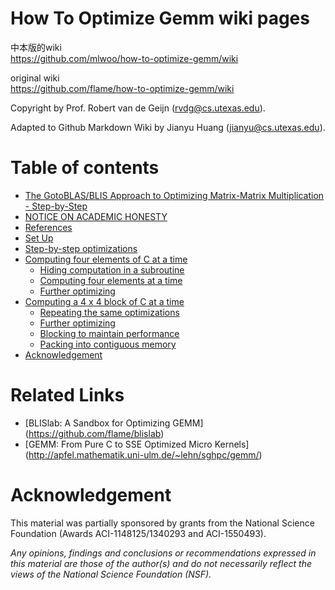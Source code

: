# How To Optimize Gemm wiki pages
中本版的wiki  
https://github.com/mlwoo/how-to-optimize-gemm/wiki  

original wiki  
https://github.com/flame/how-to-optimize-gemm/wiki

Copyright by Prof. Robert van de Geijn (rvdg@cs.utexas.edu).

Adapted to Github Markdown Wiki by Jianyu Huang (jianyu@cs.utexas.edu).

# Table of contents

  * [The GotoBLAS/BLIS Approach to Optimizing Matrix-Matrix Multiplication - Step-by-Step](../../wiki#the-gotoblasblis-approach-to-optimizing-matrix-matrix-multiplication---step-by-step)
  * [NOTICE ON ACADEMIC HONESTY](../../wiki#notice-on-academic-honesty)
  * [References](../../wiki#references)
  * [Set Up](../../wiki#set-up)
  * [Step-by-step optimizations](../../wiki#step-by-step-optimizations)
  * [Computing four elements of C at a time](../../wiki#computing-four-elements-of-c-at-a-time)
    * [Hiding computation in a subroutine](../../wiki#hiding-computation-in-a-subroutine)
    * [Computing four elements at a time](../../wiki#computing-four-elements-at-a-time)
    * [Further optimizing](../../wiki#further-optimizing)
  * [Computing a 4 x 4 block of C at a time](../../wiki#computing-a-4-x-4-block-of-c-at-a-time)
    * [Repeating the same optimizations](../../wiki#repeating-the-same-optimizations)
    * [Further optimizing](../../wiki#further-optimizing-1)
    * [Blocking to maintain performance](../../wiki#blocking-to-maintain-performance)
    * [Packing into contiguous memory](../../wiki#packing-into-contiguous-memory)
  * [Acknowledgement](../../wiki#acknowledgement)

# Related Links
* [BLISlab: A Sandbox for Optimizing GEMM] (https://github.com/flame/blislab)
* [GEMM: From Pure C to SSE Optimized Micro Kernels] (http://apfel.mathematik.uni-ulm.de/~lehn/sghpc/gemm/)

# Acknowledgement
This material was partially sponsored by grants from the National Science Foundation (Awards ACI-1148125/1340293 and ACI-1550493).

_Any opinions, findings and conclusions or recommendations expressed in this material are those of the author(s) and do not necessarily reflect the views of the National Science Foundation (NSF)._
